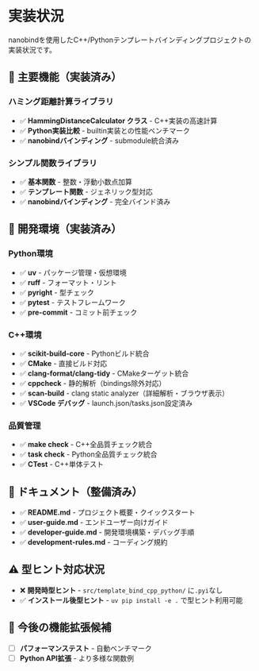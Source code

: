 # 実装状況

nanobindを使用したC++/Pythonテンプレートバインディングプロジェクトの実装状況です。

## 🎯 主要機能（実装済み）

### ハミング距離計算ライブラリ
- ✅ **HammingDistanceCalculator クラス** - C++実装の高速計算
- ✅ **Python実装比較** - builtin実装との性能ベンチマーク
- ✅ **nanobindバインディング** - submodule統合済み

### シンプル関数ライブラリ  
- ✅ **基本関数** - 整数・浮動小数点加算
- ✅ **テンプレート関数** - ジェネリック型対応
- ✅ **nanobindバインディング** - 完全バインド済み

## 🔧 開発環境（実装済み）

### Python環境
- ✅ **uv** - パッケージ管理・仮想環境
- ✅ **ruff** - フォーマット・リント
- ✅ **pyright** - 型チェック  
- ✅ **pytest** - テストフレームワーク
- ✅ **pre-commit** - コミット前チェック

### C++環境
- ✅ **scikit-build-core** - Pythonビルド統合
- ✅ **CMake** - 直接ビルド対応
- ✅ **clang-format/clang-tidy** - CMakeターゲット統合
- ✅ **cppcheck** - 静的解析（bindings除外対応）
- ✅ **scan-build** - clang static analyzer（詳細解析・ブラウザ表示）
- ✅ **VSCode デバッグ** - launch.json/tasks.json設定済み

### 品質管理
- ✅ **make check** - C++全品質チェック統合
- ✅ **task check** - Python全品質チェック統合
- ✅ **CTest** - C++単体テスト

## 📝 ドキュメント（整備済み）

- ✅ **README.md** - プロジェクト概要・クイックスタート
- ✅ **user-guide.md** - エンドユーザー向けガイド  
- ✅ **developer-guide.md** - 開発環境構築・デバッグ手順
- ✅ **development-rules.md** - コーディング規約

## ⚠️ 型ヒント対応状況

- ❌ **開発時型ヒント** - `src/template_bind_cpp_python/` に`.pyi`なし
- ✅ **インストール後型ヒント** - `uv pip install -e .` で型ヒント利用可能

## 🚀 今後の機能拡張候補

- [ ] **パフォーマンステスト** - 自動ベンチマーク  
- [ ] **Python API拡張** - より多様な関数例
